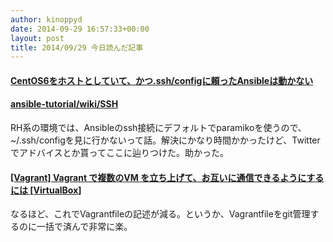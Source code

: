 ```yaml
---
author: kinoppyd
date: 2014-09-29 16:57:33+00:00
layout: post
title: 2014/09/29 今日読んだ記事
---
```


#### [CentOS6をホストとしていて、かつ.ssh/configに頼ったAnsibleは動かない](http://k1low.hatenablog.com/entry/2013/10/15/230229)




#### [ansible-tutorial/wiki/SSH](https://github.com/yteraoka/ansible-tutorial/wiki/SSH)


RH系の環境では、Ansibleのssh接続にデフォルトでparamikoを使うので、~/.ssh/configを見に行かないって話。解決にかなり時間かかったけど、Twitterでアドバイスとか貰ってここに辿りつけた。助かった。


#### [[Vagrant] Vagrant で複数のVM を立ち上げて、お互いに通信できるようにするには [VirtualBox]](http://qiita.com/sho7650/items/cf5a586713f0aec86dc0)


なるほど、これでVagrantfileの記述が減る。というか、Vagrantfileをgit管理するのに一括で済んで非常に楽。
